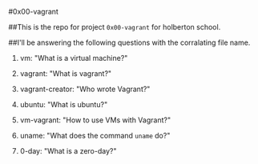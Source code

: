 #0x00-vagrant

##This is the repo for project `0x00-vagrant` for holberton school.

##I'll be answering the following questions with the corralating file name.

1) vm: "What is a virtual machine?"

2) vagrant: "What is vagrant?"

3) vagrant-creator: "Who wrote Vagrant?"

4) ubuntu: "What is ubuntu?"

5) vm-vagrant: "How to use VMs with Vagrant?"

6) uname: "What does the command `uname` do?"

7) 0-day: "What is a zero-day?"
